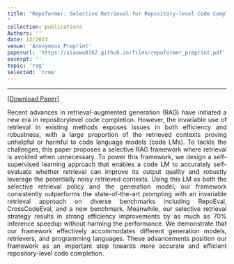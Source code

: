 ```yaml
---
title: "Repoformer: Selective Retrieval for Repository-level Code Completion
"
collection: publications
Authors: ''
date: 12/2023
venue: 'Anonymous Preprint'
paperurl: 'https://xiaowu0162.github.io/files/repoformer_preprint.pdf'
excerpt: ''
topic: 'rag'
selected: 'true'
---
```

---
<a href='https://xiaowu0162.github.io/files/repoformer_preprint.pdf' target="_blank">[Download Paper]</a>

<p align="justify">
Recent advances in retrieval-augmented generation (RAG) have initiated a new era in repositorylevel code completion. However, the invariable use of retrieval in existing methods exposes issues in both efficiency and robustness, with a large proportion of the retrieved contexts proving unhelpful or harmful to code 
language models (code LMs). To tackle the challenges, this paper proposes a selective RAG framework where retrieval is avoided when unnecessary. To power this framework, we design a self-supervised learning approach that enables a code LM to accurately self-evaluate whether retrieval can improve its output quality and robustly leverage the potentially noisy retrieved contexts. Using this LM as both the selective retrieval policy and the generation model, our framework consistently outperforms  the state-of-the-art prompting with an invariable retrieval approach on diverse benchmarks including RepoEval, CrossCodeEval, and a new benchmark. Meanwhile, our selective retrieval strategy results in strong efficiency improvements by as much as 70% inference speedup without harming  the performance. We demonstrate that our framework effectively accommodates different generation models, retrievers, and programming languages. These advancements position our framework as an important step towards more accurate and efficient repository-level code completion.
</p>
